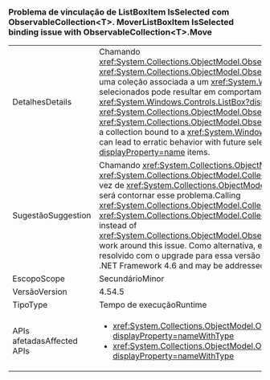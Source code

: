 ### <a name="listboxitem-isselected-binding-issue-with-observablecollectionlttgtmove"></a><span data-ttu-id="bd4e7-101">Problema de vinculação de ListBoxItem IsSelected com ObservableCollection&lt;T&gt;. Mover</span><span class="sxs-lookup"><span data-stu-id="bd4e7-101">ListBoxItem IsSelected binding issue with ObservableCollection&lt;T&gt;.Move</span></span>

|   |   |
|---|---|
|<span data-ttu-id="bd4e7-102">Detalhes</span><span class="sxs-lookup"><span data-stu-id="bd4e7-102">Details</span></span>|<span data-ttu-id="bd4e7-103">Chamando <xref:System.Collections.ObjectModel.ObservableCollection%601.Move(System.Int32,System.Int32)> ou <xref:System.Collections.ObjectModel.ObservableCollection%601.MoveItem(System.Int32,System.Int32)> em uma coleção associada a um <xref:System.Windows.Controls.ListBox?displayProperty=name> com itens selecionados pode resultar em comportamento imprevisível seleção futuras ou unselection de <xref:System.Windows.Controls.ListBox?displayProperty=name> itens.</span><span class="sxs-lookup"><span data-stu-id="bd4e7-103">Calling <xref:System.Collections.ObjectModel.ObservableCollection%601.Move(System.Int32,System.Int32)> or <xref:System.Collections.ObjectModel.ObservableCollection%601.MoveItem(System.Int32,System.Int32)> on a collection bound to a <xref:System.Windows.Controls.ListBox?displayProperty=name> with items selected can lead to erratic behavior with future selection or unselection of <xref:System.Windows.Controls.ListBox?displayProperty=name> items.</span></span>|
|<span data-ttu-id="bd4e7-104">Sugestão</span><span class="sxs-lookup"><span data-stu-id="bd4e7-104">Suggestion</span></span>|<span data-ttu-id="bd4e7-105">Chamando <xref:System.Collections.ObjectModel.Collection%601.Remove(%600)?displayProperty=name> e <xref:System.Collections.ObjectModel.Collection%601.Insert(System.Int32,%600)?displayProperty=name> em vez de <xref:System.Collections.ObjectModel.ObservableCollection%601.Move(System.Int32,System.Int32)> será contornar esse problema.</span><span class="sxs-lookup"><span data-stu-id="bd4e7-105">Calling <xref:System.Collections.ObjectModel.Collection%601.Remove(%600)?displayProperty=name> and <xref:System.Collections.ObjectModel.Collection%601.Insert(System.Int32,%600)?displayProperty=name> instead of <xref:System.Collections.ObjectModel.ObservableCollection%601.Move(System.Int32,System.Int32)> will work around this issue.</span></span> <span data-ttu-id="bd4e7-106">Como alternativa, esse problema foi corrigido no .NET Framework 4.6 e pode ser resolvido com o upgrade para essa versão do .NET Framework.</span><span class="sxs-lookup"><span data-stu-id="bd4e7-106">Alternatively, this issue has been fixed in the .NET Framework 4.6 and may be addressed by upgrading to that version of the .NET Framework.</span></span>|
|<span data-ttu-id="bd4e7-107">Escopo</span><span class="sxs-lookup"><span data-stu-id="bd4e7-107">Scope</span></span>|<span data-ttu-id="bd4e7-108">Secundário</span><span class="sxs-lookup"><span data-stu-id="bd4e7-108">Minor</span></span>|
|<span data-ttu-id="bd4e7-109">Versão</span><span class="sxs-lookup"><span data-stu-id="bd4e7-109">Version</span></span>|<span data-ttu-id="bd4e7-110">4.5</span><span class="sxs-lookup"><span data-stu-id="bd4e7-110">4.5</span></span>|
|<span data-ttu-id="bd4e7-111">Tipo</span><span class="sxs-lookup"><span data-stu-id="bd4e7-111">Type</span></span>|<span data-ttu-id="bd4e7-112">Tempo de execução</span><span class="sxs-lookup"><span data-stu-id="bd4e7-112">Runtime</span></span>|
|<span data-ttu-id="bd4e7-113">APIs afetadas</span><span class="sxs-lookup"><span data-stu-id="bd4e7-113">Affected APIs</span></span>|<ul><li><xref:System.Collections.ObjectModel.ObservableCollection%601.Move(System.Int32,System.Int32)?displayProperty=nameWithType></li><li><xref:System.Collections.ObjectModel.ObservableCollection%601.MoveItem(System.Int32,System.Int32)?displayProperty=nameWithType></li></ul>|

